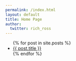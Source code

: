 ```yaml
---
permalink: /index.html
layout: default
title: Home Page
author: 
  twitter: rich_ross
---
```


<ul>
  {% for post in site.posts %}
    <li>
      <a href="{{ post.url }}">{{ post.title }}</a>
    </li>
  {% endfor %}
</ul>